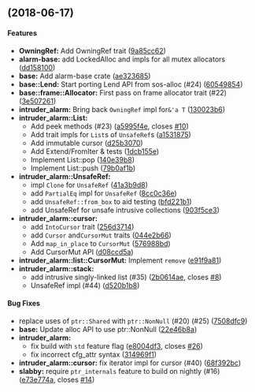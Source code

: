 <a name=""></a>
##  (2018-06-17)


#### Features

* **OwningRef:**  Add OwningRef trait ([9a85cc62](9a85cc62))
* **alarm-base:**  add LockedAlloc and impls for all mutex allocators ([dd158100](dd158100))
* **base:**  Add alarm-base crate ([ae323685](ae323685))
* **base::Lend:**  Start porting Lend API from sos-alloc (#24) ([60549854](60549854))
* **base::frame::Allocator:**  First pass on frame allocator trait (#22) ([3e507261](3e507261))
* **intruder_alarm:**  Bring back `OwningRef` impl for`&'a T` ([130023b6](130023b6))
* **intruder_alarm::List:**
  *  Add peek methods (#23) ([a5995f4e](a5995f4e), closes [#10](10))
  *  Add trait impls for `List`s of `UnsafeRef`s ([a1531875](a1531875))
  *  Add immutable cursor ([d25b3070](d25b3070))
  *  Add Extend/FromIter & tests ([1dcb155e](1dcb155e))
  *  Implement List::pop ([140e39b8](140e39b8))
  *  Implement List::push ([79b0af1b](79b0af1b))
* **intruder_alarm::UnsafeRef:**
  *  impl `Clone` for `UnsafeRef` ([41a3b9d8](41a3b9d8))
  *  add `PartialEq` impl for `UnsafeRef` ([8cc0c36e](8cc0c36e))
  *  add `UnsafeRef::from_box` to aid testing ([bfd221b1](bfd221b1))
  *  add UnsafeRef for unsafe intrusive collections ([903f5ce3](903f5ce3))
* **intruder_alarm::cursor:**
  *  add `IntoCursor` trait ([256d3714](256d3714))
  *  add `Cursor` and`CursorMut` traits ([044e2b66](044e2b66))
  *  Add `map_in_place` to `CursorMut` ([576988bd](576988bd))
  *  Add CursorMut API ([d08ccd5a](d08ccd5a))
* **intruder_alarm::list::CursorMut:** Implement `remove` ([e91f9a81](e91f9a81))
* **intruder_alarm::stack:**
  *  add intrusive singly-linked list (#35) ([2b0614ae](2b0614ae), closes [#8](8))
  *  UnsafeRef impl (#44) ([d520b1b8](d520b1b8))

#### Bug Fixes

*   replace uses of `ptr::Shared` with `ptr::NonNull` (#20) (#25) ([7508dfc9](7508dfc9))
* **base:**  Update alloc API to use ptr::NonNull ([22e46b8a](22e46b8a))
* **intruder_alarm:**
  *  fix build with `std` feature flag ([e8004df3](e8004df3), closes [#26](26))
  *  fix incorrect cfg_attr syntax ([314969f1](314969f1))
* **intruder_alarm::cursor:**  fix iterator impl for cursor (#40) ([68f392bc](68f392bc))
* **slabby:**  require `ptr_internals` feature to build on nightly (#16) ([e73e774a](e73e774a), closes [#14](14))




